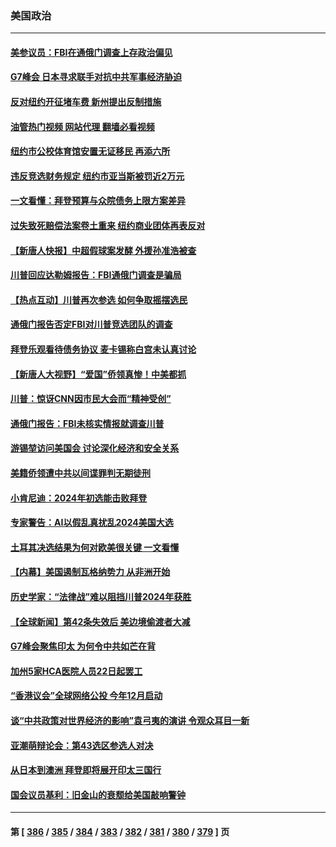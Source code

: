 ### 美国政治
---
#### [美参议员：FBI在通俄门调查上存政治偏见](../../pages/ncid1078159/n13997883.md?05161645) 
#### [G7峰会 日本寻求联手对抗中共军事经济胁迫](../../pages/ncid1078159/n13997863.md?05161645) 
#### [反对纽约开征堵车费 新州提出反制措施](../../pages/ncid1078159/n13997870.md?05161645) 
#### [油管热门视频 网站代理 翻墙必看视频](http://138.2.39.72:81/youtube.html?epic-marker?05161645)
#### [纽约市公校体育馆安置无证移民 再添六所](../../pages/ncid1078159/n13997906.md?05161645) 
#### [违反竞选财务规定 纽约市亚当斯被罚近2万元](../../pages/ncid1078159/n13997908.md?05161645) 
#### [一文看懂：拜登预算与众院债务上限方案差异](../../pages/ncid1078159/n13997578.md?05161645) 
#### [过失致死赔偿法案卷土重来 纽约商业团体再表反对](../../pages/ncid1078159/n13997900.md?05161645) 
#### [【新唐人快报】中超假球案发酵 外援孙准浩被查](../../pages/ncid1078159/n13997779.md?05161645) 
#### [川普回应达勒姆报告：FBI通俄门调查是骗局](../../pages/ncid1078159/n13997757.md?05161645) 
#### [【热点互动】川普再次参选 如何争取摇摆选民](../../pages/ncid1078159/n13997773.md?05161645) 
#### [通俄门报告否定FBI对川普竞选团队的调查](../../pages/ncid1078159/n13997716.md?05161645) 
#### [拜登乐观看待债务协议 麦卡锡称白宫未认真讨论](../../pages/ncid1078159/n13997670.md?05161645) 
#### [【新唐人大视野】“爱国”侨领真惨！中美都抓](../../pages/ncid1078159/n13997602.md?05161645) 
#### [川普：惊讶CNN因市民大会而“精神受创”](../../pages/ncid1078159/n13997705.md?05161645) 
#### [通俄门报告：FBI未核实情报就调查川普](../../pages/ncid1078159/n13997682.md?05161645) 
#### [游锡堃访问美国会 讨论深化经济和安全关系](../../pages/ncid1078159/n13997676.md?05161645) 
#### [美籍侨领遭中共以间谍罪判无期徒刑](../../pages/ncid1078159/n13997681.md?05161645) 
#### [小肯尼迪：2024年初选能击败拜登](../../pages/ncid1078159/n13997641.md?05161645) 
#### [专家警告：AI以假乱真扰乱2024美国大选](../../pages/ncid1078159/n13997664.md?05161645) 
#### [土耳其决选结果为何对欧美很关键 一文看懂](../../pages/ncid1078159/n13997607.md?05161645) 
#### [【内幕】美国遏制瓦格纳势力 从非洲开始](../../pages/ncid1078159/n13997633.md?05161645) 
#### [历史学家：“法律战”难以阻挡川普2024年获胜](../../pages/ncid1078159/n13997596.md?05161645) 
#### [【全球新闻】第42条失效后 美边境偷渡者大减](../../pages/ncid1078159/n13997335.md?05161645) 
#### [G7峰会聚焦印太 为何令中共如芒在背](../../pages/ncid1078159/n13997026.md?05161645) 
#### [加州5家HCA医院人员22日起罢工](../../pages/ncid1078159/n13997197.md?05161645) 
#### [“香港议会”全球网络公投 今年12月启动](../../pages/ncid1078159/n13997194.md?05161645) 
#### [谈“中共政策对世界经济的影响”袁弓夷的演讲 令观众耳目一新](../../pages/ncid1078159/n13997182.md?05161645) 
#### [亚潮萌辩论会：第43选区参选人对决](../../pages/ncid1078159/n13997144.md?05161645) 
#### [从日本到澳洲 拜登即将展开印太三国行](../../pages/ncid1078159/n13996812.md?05161645) 
#### [国会议员基利：旧金山的衰颓给美国敲响警钟](../../pages/ncid1078159/n13996556.md?05161645) 

---
#### 第 [ [386](./386.md?05161645) / [385](./385.md?05161645) / [384](./384.md?05161645) / [383](./383.md?05161645) / [382](./382.md?05161645) / [381](./381.md?05161645) / [380](./380.md?05161645) / [379](./379.md?05161645) ] 页
